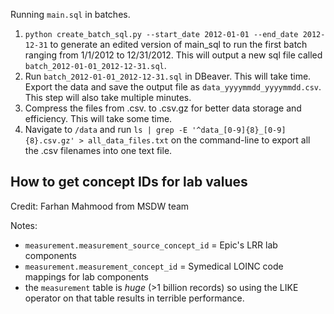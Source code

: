 Running `main.sql` in batches. 
1. `python create_batch_sql.py --start_date 2012-01-01 --end_date 2012-12-31` to generate an edited version of main_sql to run the first batch ranging from 1/1/2012 to 12/31/2012. This will output a new sql file called `batch_2012-01-01_2012-12-31.sql`.
2. Run `batch_2012-01-01_2012-12-31.sql` in DBeaver. This will take time. Export the data and save the output file as `data_yyyymmdd_yyyymmdd.csv`. This step will also take multiple minutes. 
3. Compress the files from .csv. to .csv.gz for better data storage and efficiency. This will take some time.  
4. Navigate to `/data` and run `ls | grep -E '^data_[0-9]{8}_[0-9]{8}.csv.gz' > all_data_files.txt` on the command-line to export all the .csv filenames into one text file. 





## How to get concept IDs for lab values 
Credit: Farhan Mahmood from MSDW team

Notes: 
- `measurement.measurement_source_concept_id` = Epic's LRR lab components 
- `measurement.measurement_concept_id` = Symedical LOINC code mappings for lab components
- the `measurement` table is *huge* (>1 billion records) so using the LIKE operator on that table results in terrible performance. 
